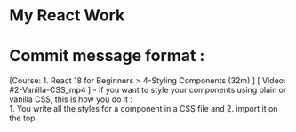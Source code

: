 # My React Work

# Commit message format : 

[Course: 1. React 18 for Beginners > 4-Styling Components (32m) ] [ Video: #2-Vanilla-CSS_mp4  ] - if you want to style your components using plain or vanilla CSS, this is how you do it :  
	1. You write all the styles for a component in a CSS file and 
	2. import it on the top.


